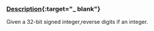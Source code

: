 ### [Description](https://leetcode.com/problems/reverse-integer/description/){:target="_ blank"}

Given a 32-bit signed integer,reverse digits if an integer.
